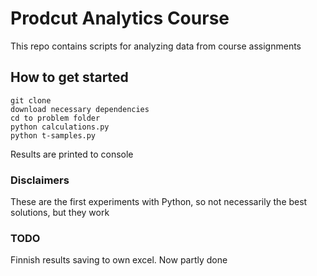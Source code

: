 # Prodcut Analytics Course
This repo contains scripts for analyzing data from course assignments

## How to get started

```
git clone
download necessary dependencies
cd to problem folder
python calculations.py
python t-samples.py
```
Results are printed to console

### Disclaimers
These are the first experiments with Python, so not necessarily the best solutions, but they work


### TODO

Finnish results saving to own excel. Now partly done
